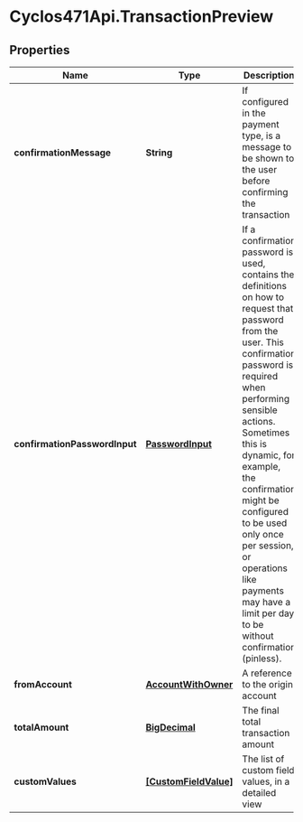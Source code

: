 # Cyclos471Api.TransactionPreview

## Properties
Name | Type | Description | Notes
------------ | ------------- | ------------- | -------------
**confirmationMessage** | **String** | If configured in the payment type, is a message to be shown to the user before confirming the transaction  | [optional] 
**confirmationPasswordInput** | [**PasswordInput**](PasswordInput.md) | If a confirmation password is used, contains the definitions on how to request that password from the user. This confirmation password is required when performing sensible actions. Sometimes this is dynamic, for example, the confirmation might be configured to be used only once per session, or operations like payments may have a limit per day to be without confirmation (pinless).  | [optional] 
**fromAccount** | [**AccountWithOwner**](AccountWithOwner.md) | A reference to the origin account | [optional] 
**totalAmount** | [**BigDecimal**](BigDecimal.md) | The final total transaction amount | [optional] 
**customValues** | [**[CustomFieldValue]**](CustomFieldValue.md) | The list of custom field values, in a detailed view | [optional] 


